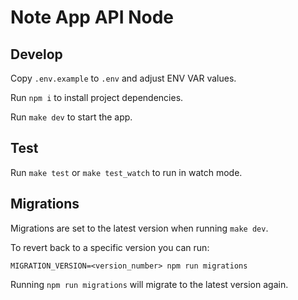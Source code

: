 # Note App API Node

## Develop

Copy `.env.example` to `.env` and adjust ENV VAR values.

Run `npm i` to install project dependencies.

Run `make dev` to start the app.

## Test

Run `make test` or `make test_watch` to run in watch mode.

## Migrations

Migrations are set to the latest version when running `make dev`.

To revert back to a specific version you can run:

```
MIGRATION_VERSION=<version_number> npm run migrations
```

Running `npm run migrations` will migrate to the latest version again.
